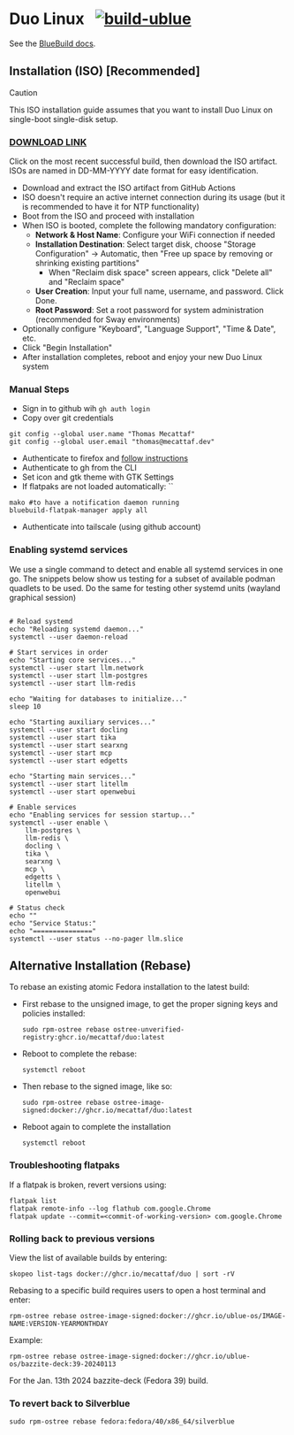 # Duo Linux &nbsp; [![build-ublue](https://github.com/blue-build/template/actions/workflows/build.yml/badge.svg)](https://github.com/blue-build/template/actions/workflows/build.yml)

See the [BlueBuild docs](https://blue-build.org/how-to/setup/). 

## Installation (ISO) [Recommended]

> [!CAUTION]
> This ISO installation guide assumes that you want to install Duo Linux on single-boot single-disk setup.

### [DOWNLOAD LINK](https://github.com/mecattaf/duo/actions/workflows/build-iso.yml)
Click on the most recent successful build, then download the ISO artifact.  
ISOs are named in DD-MM-YYYY date format for easy identification.

- Download and extract the ISO artifact from GitHub Actions
- ISO doesn't require an active internet connection during its usage (but it is recommended to have it for NTP functionality)
- Boot from the ISO and proceed with installation
- When ISO is booted, complete the following mandatory configuration:
  - **Network & Host Name**: Configure your WiFi connection if needed
  - **Installation Destination**: Select target disk, choose "Storage Configuration" → Automatic, then "Free up space by removing or shrinking existing partitions"
    - When "Reclaim disk space" screen appears, click "Delete all" and "Reclaim space"
  - **User Creation**: Input your full name, username, and password. Click Done.
  - **Root Password**: Set a root password for system administration (recommended for Sway environments)
- Optionally configure "Keyboard", "Language Support", "Time & Date", etc.
- Click "Begin Installation"
- After installation completes, reboot and enjoy your new Duo Linux system

### Manual Steps

- Sign in to github wih `gh auth login`
- Copy over git credentials
```
git config --global user.name "Thomas Mecattaf"
git config --global user.email "thomas@mecattaf.dev"
```
- Authenticate to firefox and [follow instructions](docs/firefox.md)
- Authenticate to gh from the CLI
- Set icon and gtk theme with GTK Settings
- If flatpaks are not loaded automatically: ``
```
mako #to have a notification daemon running
bluebuild-flatpak-manager apply all
```
- Authenticate into tailscale (using github account)

### Enabling systemd services

We use a single command to detect and enable all systemd services in one go. The snippets below show us testing for a subset of available podman quadlets to be used. Do the same for testing other systemd units (wayland graphical session)
```

# Reload systemd
echo "Reloading systemd daemon..."
systemctl --user daemon-reload

# Start services in order
echo "Starting core services..."
systemctl --user start llm.network
systemctl --user start llm-postgres
systemctl --user start llm-redis

echo "Waiting for databases to initialize..."
sleep 10

echo "Starting auxiliary services..."
systemctl --user start docling
systemctl --user start tika
systemctl --user start searxng
systemctl --user start mcp
systemctl --user start edgetts

echo "Starting main services..."
systemctl --user start litellm
systemctl --user start openwebui

# Enable services
echo "Enabling services for session startup..."
systemctl --user enable \
    llm-postgres \
    llm-redis \
    docling \
    tika \
    searxng \
    mcp \
    edgetts \
    litellm \
    openwebui

# Status check
echo ""
echo "Service Status:"
echo "==============="
systemctl --user status --no-pager llm.slice

```

## Alternative Installation (Rebase)

To rebase an existing atomic Fedora installation to the latest build:

- First rebase to the unsigned image, to get the proper signing keys and policies installed:
  ```
  sudo rpm-ostree rebase ostree-unverified-registry:ghcr.io/mecattaf/duo:latest
  ```
- Reboot to complete the rebase:
  ```
  systemctl reboot
  ```
- Then rebase to the signed image, like so:
  ```
  sudo rpm-ostree rebase ostree-image-signed:docker://ghcr.io/mecattaf/duo:latest
  ```
- Reboot again to complete the installation
  ```
  systemctl reboot
  ```


### Troubleshooting flatpaks

If a flatpak is broken, revert versions using:
```
flatpak list
flatpak remote-info --log flathub com.google.Chrome
flatpak update --commit=<commit-of-working-version> com.google.Chrome
```

### Rolling back to previous versions

View the list of available builds by entering:
```
skopeo list-tags docker://ghcr.io/mecattaf/duo | sort -rV
```

Rebasing to a specific build requires users to open a host terminal and enter:
```
rpm-ostree rebase ostree-image-signed:docker://ghcr.io/ublue-os/IMAGE-NAME:VERSION-YEARMONTHDAY
```

Example:
```
rpm-ostree rebase ostree-image-signed:docker://ghcr.io/ublue-os/bazzite-deck:39-20240113
```
For the Jan. 13th 2024 bazzite-deck (Fedora 39) build.

### To revert back to Silverblue

```shell
sudo rpm-ostree rebase fedora:fedora/40/x86_64/silverblue
```
